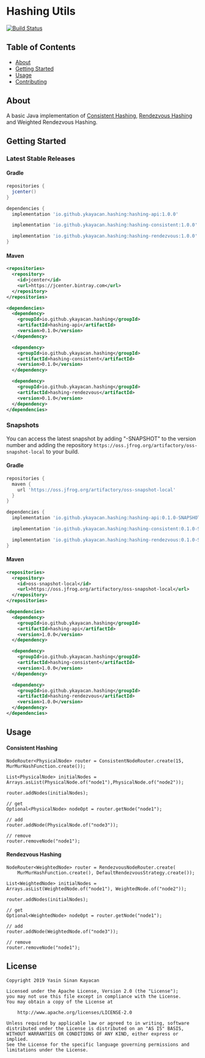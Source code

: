 # Hashing Utils

[![Build Status](https://travis-ci.com/ykayacan/hashing-utils.svg?branch=master)](https://travis-ci.com/ykayacan/hashing-utils)

## Table of Contents
+ [About](#about)
+ [Getting Started](#getting_started)
+ [Usage](#usage)
+ [Contributing](CONTRIBUTING.md)

## About <a name = "about"></a>
A basic Java implementation of [Consistent Hashing](https://en.wikipedia.org/wiki/Consistent_hashing), 
[Rendezvous Hashing](https://en.wikipedia.org/wiki/Rendezvous_hashing) and Weighted Rendezvous Hashing.

## Getting Started <a name = "getting_started"></a>

### Latest Stable Releases

#### Gradle

```groovy
repositories {
  jcenter()
}

dependencies {
  implementation 'io.github.ykayacan.hashing:hashing-api:1.0.0'

  implementation 'io.github.ykayacan.hashing:hashing-consistent:1.0.0'

  implementation 'io.github.ykayacan.hashing:hashing-rendezvous:1.0.0'
}
```

#### Maven

```xml
<repositories>
  <repository>
    <id>jcenter</id>
    <url>https://jcenter.bintray.com</url>
  </repository>
</repositories>

<dependencies>
  <dependency>
    <groupId>io.github.ykayacan.hashing</groupId>
    <artifactId>hashing-api</artifactId>
    <version>0.1.0</version>
  </dependency>

  <dependency>
    <groupId>io.github.ykayacan.hashing</groupId>
    <artifactId>hashing-consistent</artifactId>
    <version>0.1.0</version>
  </dependency>

  <dependency>
    <groupId>io.github.ykayacan.hashing</groupId>
    <artifactId>hashing-rendezvous</artifactId>
    <version>0.1.0</version>
  </dependency>
</dependencies>
```

### Snapshots

You can access the latest snapshot by adding "-SNAPSHOT" to the version number and
adding the repository `https://oss.jfrog.org/artifactory/oss-snapshot-local`
to your build.

#### Gradle

```groovy
repositories {
  maven {
    url 'https://oss.jfrog.org/artifactory/oss-snapshot-local'
  }
}

dependencies {
  implementation 'io.github.ykayacan.hashing:hashing-api:0.1.0-SNAPSHOT'

  implementation 'io.github.ykayacan.hashing:hashing-consistent:0.1.0-SNAPSHOT'

  implementation 'io.github.ykayacan.hashing:hashing-rendezvous:0.1.0-SNAPSHOT'
}
```

#### Maven

```xml
<repositories>
  <repository>
    <id>oss-snapshot-local</id>
    <url>https://oss.jfrog.org/artifactory/oss-snapshot-local</url>
  </repository>
</repositories>

<dependencies>
  <dependency>
    <groupId>io.github.ykayacan.hashing</groupId>
    <artifactId>hashing-api</artifactId>
    <version>1.0.0</version>
  </dependency>

  <dependency>
    <groupId>io.github.ykayacan.hashing</groupId>
    <artifactId>hashing-consistent</artifactId>
    <version>1.0.0</version>
  </dependency>

  <dependency>
    <groupId>io.github.ykayacan.hashing</groupId>
    <artifactId>hashing-rendezvous</artifactId>
    <version>1.0.0</version>
  </dependency>
</dependencies>
```

## Usage <a name = "usage"></a>

#### Consistent Hashing

```
NodeRouter<PhysicalNode> router = ConsistentNodeRouter.create(15, MurMurHashFunction.create());

List<PhysicalNode> initialNodes = Arrays.asList(PhysicalNode.of("node1"),PhysicalNode.of("node2"));

router.addNodes(initialNodes);

// get
Optional<PhysicalNode> nodeOpt = router.getNode("node1");

// add
router.addNode(PhysicalNode.of("node3"));

// remove
router.removeNode("node1");
```

#### Rendezvous Hashing

```
NodeRouter<WeightedNode> router = RendezvousNodeRouter.create(
    MurMurHashFunction.create(), DefaultRendezvousStrategy.create());

List<WeightedNode> initialNodes = Arrays.asList(WeightedNode.of("node1"), WeightedNode.of("node2"));

router.addNodes(initialNodes);

// get
Optional<WeightedNode> nodeOpt = router.getNode("node1");

// add
router.addNode(WeightedNode.of("node3"));

// remove
router.removeNode("node1");
```

## License

```text
Copyright 2019 Yasin Sinan Kayacan

Licensed under the Apache License, Version 2.0 (the "License");
you may not use this file except in compliance with the License.
You may obtain a copy of the License at

    http://www.apache.org/licenses/LICENSE-2.0

Unless required by applicable law or agreed to in writing, software
distributed under the License is distributed on an "AS IS" BASIS,
WITHOUT WARRANTIES OR CONDITIONS OF ANY KIND, either express or implied.
See the License for the specific language governing permissions and
limitations under the License.
```

